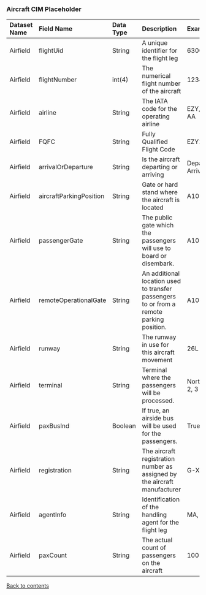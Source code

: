 ### Aircraft CIM Placeholder

| Dataset Name  | Field Name  | Data Type | Description | Examples |
|:--------------|:------------|:----------|:------------|:---------|
| Airfield      | flightUid   | String    |A unique identifier for the flight leg | 6300189 |
|Airfield|flightNumber|int(4)|The numerical flight number of the aircraft|1234|
|Airfield|airline|String|The IATA code for the operating airline|EZY, DY, AA|
|Airfield|FQFC|String|Fully Qualified Flight Code|EZY1234|
|Airfield|arrivalOrDeparture|String|Is the aircraft departing or arriving|Departure, Arrival|
|Airfield|aircraftParkingPosition|String|Gate or hard stand where the aircraft is located|A10|
|Airfield|passengerGate|String|The public gate which the passengers will use to board or disembark.|A10|
|Airfield|remoteOperationalGate|String|An additional location used to transfer passengers to or from a remote parking position.|A10|
|Airfield|runway|String|The runway in use for this aircraft movement|26L|
|Airfield|terminal|String|Terminal where the passengers will be processed.|North, 1, 2, 3|
|Airfield|paxBusInd|Boolean|If true, an airside bus will be used for the passengers.|True, false|
|Airfield|registration|String|The aircraft registration number as assigned by the aircraft manufacturer|G-XWBD|
|Airfield|agentInfo|String|Identification of the handling agent for the flight leg|MA, ALS|
|Airfield|paxCount|String|The actual count of passengers on the aircraft|100|



[Back to contents](./contents.md)
